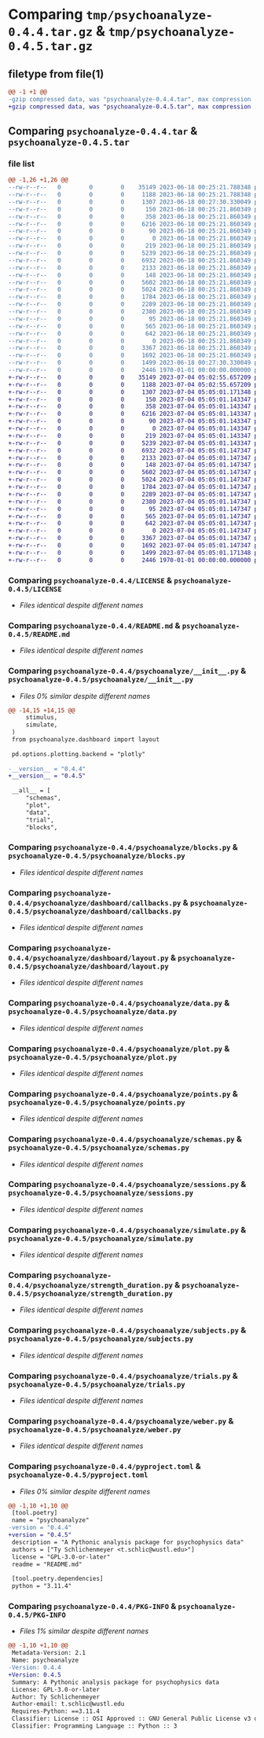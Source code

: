 # Comparing `tmp/psychoanalyze-0.4.4.tar.gz` & `tmp/psychoanalyze-0.4.5.tar.gz`

## filetype from file(1)

```diff
@@ -1 +1 @@
-gzip compressed data, was "psychoanalyze-0.4.4.tar", max compression
+gzip compressed data, was "psychoanalyze-0.4.5.tar", max compression
```

## Comparing `psychoanalyze-0.4.4.tar` & `psychoanalyze-0.4.5.tar`

### file list

```diff
@@ -1,26 +1,26 @@
--rw-r--r--   0        0        0    35149 2023-06-18 00:25:21.788348 psychoanalyze-0.4.4/LICENSE
--rw-r--r--   0        0        0     1188 2023-06-18 00:25:21.788348 psychoanalyze-0.4.4/README.md
--rw-r--r--   0        0        0     1307 2023-06-18 00:27:30.330049 psychoanalyze-0.4.4/psychoanalyze/__init__.py
--rw-r--r--   0        0        0      150 2023-06-18 00:25:21.860349 psychoanalyze-0.4.4/psychoanalyze/__main__.py
--rw-r--r--   0        0        0      358 2023-06-18 00:25:21.860349 psychoanalyze-0.4.4/psychoanalyze/app.py
--rw-r--r--   0        0        0     6216 2023-06-18 00:25:21.860349 psychoanalyze-0.4.4/psychoanalyze/blocks.py
--rw-r--r--   0        0        0       90 2023-06-18 00:25:21.860349 psychoanalyze-0.4.4/psychoanalyze/dashboard/__init__.py
--rw-r--r--   0        0        0        0 2023-06-18 00:25:21.860349 psychoanalyze-0.4.4/psychoanalyze/dashboard/__main__.py
--rw-r--r--   0        0        0      219 2023-06-18 00:25:21.860349 psychoanalyze-0.4.4/psychoanalyze/dashboard/app.py
--rw-r--r--   0        0        0     5239 2023-06-18 00:25:21.860349 psychoanalyze-0.4.4/psychoanalyze/dashboard/callbacks.py
--rw-r--r--   0        0        0     6932 2023-06-18 00:25:21.860349 psychoanalyze-0.4.4/psychoanalyze/dashboard/layout.py
--rw-r--r--   0        0        0     2133 2023-06-18 00:25:21.860349 psychoanalyze-0.4.4/psychoanalyze/data.py
--rw-r--r--   0        0        0      148 2023-06-18 00:25:21.860349 psychoanalyze-0.4.4/psychoanalyze/gescheider.py
--rw-r--r--   0        0        0     5602 2023-06-18 00:25:21.860349 psychoanalyze-0.4.4/psychoanalyze/plot.py
--rw-r--r--   0        0        0     5024 2023-06-18 00:25:21.860349 psychoanalyze-0.4.4/psychoanalyze/points.py
--rw-r--r--   0        0        0     1784 2023-06-18 00:25:21.860349 psychoanalyze-0.4.4/psychoanalyze/schemas.py
--rw-r--r--   0        0        0     2289 2023-06-18 00:25:21.860349 psychoanalyze-0.4.4/psychoanalyze/sessions.py
--rw-r--r--   0        0        0     2380 2023-06-18 00:25:21.860349 psychoanalyze-0.4.4/psychoanalyze/simulate.py
--rw-r--r--   0        0        0       95 2023-06-18 00:25:21.860349 psychoanalyze-0.4.4/psychoanalyze/stimulus.py
--rw-r--r--   0        0        0      565 2023-06-18 00:25:21.860349 psychoanalyze-0.4.4/psychoanalyze/strength_duration.py
--rw-r--r--   0        0        0      642 2023-06-18 00:25:21.860349 psychoanalyze-0.4.4/psychoanalyze/subjects.py
--rw-r--r--   0        0        0        0 2023-06-18 00:25:21.860349 psychoanalyze-0.4.4/psychoanalyze/transformations.py
--rw-r--r--   0        0        0     3367 2023-06-18 00:25:21.860349 psychoanalyze-0.4.4/psychoanalyze/trials.py
--rw-r--r--   0        0        0     1692 2023-06-18 00:25:21.860349 psychoanalyze-0.4.4/psychoanalyze/weber.py
--rw-r--r--   0        0        0     1499 2023-06-18 00:27:30.330049 psychoanalyze-0.4.4/pyproject.toml
--rw-r--r--   0        0        0     2446 1970-01-01 00:00:00.000000 psychoanalyze-0.4.4/PKG-INFO
+-rw-r--r--   0        0        0    35149 2023-07-04 05:02:55.657209 psychoanalyze-0.4.5/LICENSE
+-rw-r--r--   0        0        0     1188 2023-07-04 05:02:55.657209 psychoanalyze-0.4.5/README.md
+-rw-r--r--   0        0        0     1307 2023-07-04 05:05:01.171348 psychoanalyze-0.4.5/psychoanalyze/__init__.py
+-rw-r--r--   0        0        0      150 2023-07-04 05:05:01.143347 psychoanalyze-0.4.5/psychoanalyze/__main__.py
+-rw-r--r--   0        0        0      358 2023-07-04 05:05:01.143347 psychoanalyze-0.4.5/psychoanalyze/app.py
+-rw-r--r--   0        0        0     6216 2023-07-04 05:05:01.143347 psychoanalyze-0.4.5/psychoanalyze/blocks.py
+-rw-r--r--   0        0        0       90 2023-07-04 05:05:01.143347 psychoanalyze-0.4.5/psychoanalyze/dashboard/__init__.py
+-rw-r--r--   0        0        0        0 2023-07-04 05:05:01.143347 psychoanalyze-0.4.5/psychoanalyze/dashboard/__main__.py
+-rw-r--r--   0        0        0      219 2023-07-04 05:05:01.143347 psychoanalyze-0.4.5/psychoanalyze/dashboard/app.py
+-rw-r--r--   0        0        0     5239 2023-07-04 05:05:01.143347 psychoanalyze-0.4.5/psychoanalyze/dashboard/callbacks.py
+-rw-r--r--   0        0        0     6932 2023-07-04 05:05:01.147347 psychoanalyze-0.4.5/psychoanalyze/dashboard/layout.py
+-rw-r--r--   0        0        0     2133 2023-07-04 05:05:01.147347 psychoanalyze-0.4.5/psychoanalyze/data.py
+-rw-r--r--   0        0        0      148 2023-07-04 05:05:01.147347 psychoanalyze-0.4.5/psychoanalyze/gescheider.py
+-rw-r--r--   0        0        0     5602 2023-07-04 05:05:01.147347 psychoanalyze-0.4.5/psychoanalyze/plot.py
+-rw-r--r--   0        0        0     5024 2023-07-04 05:05:01.147347 psychoanalyze-0.4.5/psychoanalyze/points.py
+-rw-r--r--   0        0        0     1784 2023-07-04 05:05:01.147347 psychoanalyze-0.4.5/psychoanalyze/schemas.py
+-rw-r--r--   0        0        0     2289 2023-07-04 05:05:01.147347 psychoanalyze-0.4.5/psychoanalyze/sessions.py
+-rw-r--r--   0        0        0     2380 2023-07-04 05:05:01.147347 psychoanalyze-0.4.5/psychoanalyze/simulate.py
+-rw-r--r--   0        0        0       95 2023-07-04 05:05:01.147347 psychoanalyze-0.4.5/psychoanalyze/stimulus.py
+-rw-r--r--   0        0        0      565 2023-07-04 05:05:01.147347 psychoanalyze-0.4.5/psychoanalyze/strength_duration.py
+-rw-r--r--   0        0        0      642 2023-07-04 05:05:01.147347 psychoanalyze-0.4.5/psychoanalyze/subjects.py
+-rw-r--r--   0        0        0        0 2023-07-04 05:05:01.147347 psychoanalyze-0.4.5/psychoanalyze/transformations.py
+-rw-r--r--   0        0        0     3367 2023-07-04 05:05:01.147347 psychoanalyze-0.4.5/psychoanalyze/trials.py
+-rw-r--r--   0        0        0     1692 2023-07-04 05:05:01.147347 psychoanalyze-0.4.5/psychoanalyze/weber.py
+-rw-r--r--   0        0        0     1499 2023-07-04 05:05:01.171348 psychoanalyze-0.4.5/pyproject.toml
+-rw-r--r--   0        0        0     2446 1970-01-01 00:00:00.000000 psychoanalyze-0.4.5/PKG-INFO
```

### Comparing `psychoanalyze-0.4.4/LICENSE` & `psychoanalyze-0.4.5/LICENSE`

 * *Files identical despite different names*

### Comparing `psychoanalyze-0.4.4/README.md` & `psychoanalyze-0.4.5/README.md`

 * *Files identical despite different names*

### Comparing `psychoanalyze-0.4.4/psychoanalyze/__init__.py` & `psychoanalyze-0.4.5/psychoanalyze/__init__.py`

 * *Files 0% similar despite different names*

```diff
@@ -14,15 +14,15 @@
     stimulus,
     simulate,
 )
 from psychoanalyze.dashboard import layout
 
 pd.options.plotting.backend = "plotly"
 
-__version__ = "0.4.4"
+__version__ = "0.4.5"
 
 __all__ = [
     "schemas",
     "plot",
     "data",
     "trial",
     "blocks",
```

### Comparing `psychoanalyze-0.4.4/psychoanalyze/blocks.py` & `psychoanalyze-0.4.5/psychoanalyze/blocks.py`

 * *Files identical despite different names*

### Comparing `psychoanalyze-0.4.4/psychoanalyze/dashboard/callbacks.py` & `psychoanalyze-0.4.5/psychoanalyze/dashboard/callbacks.py`

 * *Files identical despite different names*

### Comparing `psychoanalyze-0.4.4/psychoanalyze/dashboard/layout.py` & `psychoanalyze-0.4.5/psychoanalyze/dashboard/layout.py`

 * *Files identical despite different names*

### Comparing `psychoanalyze-0.4.4/psychoanalyze/data.py` & `psychoanalyze-0.4.5/psychoanalyze/data.py`

 * *Files identical despite different names*

### Comparing `psychoanalyze-0.4.4/psychoanalyze/plot.py` & `psychoanalyze-0.4.5/psychoanalyze/plot.py`

 * *Files identical despite different names*

### Comparing `psychoanalyze-0.4.4/psychoanalyze/points.py` & `psychoanalyze-0.4.5/psychoanalyze/points.py`

 * *Files identical despite different names*

### Comparing `psychoanalyze-0.4.4/psychoanalyze/schemas.py` & `psychoanalyze-0.4.5/psychoanalyze/schemas.py`

 * *Files identical despite different names*

### Comparing `psychoanalyze-0.4.4/psychoanalyze/sessions.py` & `psychoanalyze-0.4.5/psychoanalyze/sessions.py`

 * *Files identical despite different names*

### Comparing `psychoanalyze-0.4.4/psychoanalyze/simulate.py` & `psychoanalyze-0.4.5/psychoanalyze/simulate.py`

 * *Files identical despite different names*

### Comparing `psychoanalyze-0.4.4/psychoanalyze/strength_duration.py` & `psychoanalyze-0.4.5/psychoanalyze/strength_duration.py`

 * *Files identical despite different names*

### Comparing `psychoanalyze-0.4.4/psychoanalyze/subjects.py` & `psychoanalyze-0.4.5/psychoanalyze/subjects.py`

 * *Files identical despite different names*

### Comparing `psychoanalyze-0.4.4/psychoanalyze/trials.py` & `psychoanalyze-0.4.5/psychoanalyze/trials.py`

 * *Files identical despite different names*

### Comparing `psychoanalyze-0.4.4/psychoanalyze/weber.py` & `psychoanalyze-0.4.5/psychoanalyze/weber.py`

 * *Files identical despite different names*

### Comparing `psychoanalyze-0.4.4/pyproject.toml` & `psychoanalyze-0.4.5/pyproject.toml`

 * *Files 0% similar despite different names*

```diff
@@ -1,10 +1,10 @@
 [tool.poetry]
 name = "psychoanalyze"
-version = "0.4.4"
+version = "0.4.5"
 description = "A Pythonic analysis package for psychophysics data"
 authors = ["Ty Schlichenmeyer <t.schlic@wustl.edu>"]
 license = "GPL-3.0-or-later"
 readme = "README.md"
 
 [tool.poetry.dependencies]
 python = "3.11.4"
```

### Comparing `psychoanalyze-0.4.4/PKG-INFO` & `psychoanalyze-0.4.5/PKG-INFO`

 * *Files 1% similar despite different names*

```diff
@@ -1,10 +1,10 @@
 Metadata-Version: 2.1
 Name: psychoanalyze
-Version: 0.4.4
+Version: 0.4.5
 Summary: A Pythonic analysis package for psychophysics data
 License: GPL-3.0-or-later
 Author: Ty Schlichenmeyer
 Author-email: t.schlic@wustl.edu
 Requires-Python: ==3.11.4
 Classifier: License :: OSI Approved :: GNU General Public License v3 or later (GPLv3+)
 Classifier: Programming Language :: Python :: 3
```

